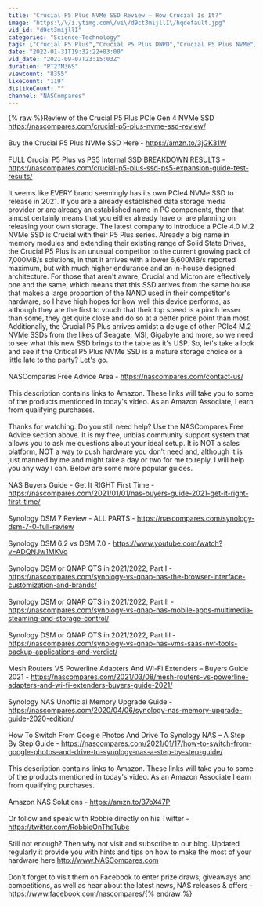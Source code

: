 ```yaml
---
title: "Crucial P5 Plus NVMe SSD Review – How Crucial Is It?"
image: "https:\/\/i.ytimg.com\/vi\/d9ct3mijllI\/hqdefault.jpg"
vid_id: "d9ct3mijllI"
categories: "Science-Technology"
tags: ["Crucial P5 Plus","Crucial P5 Plus DWPD","Crucial P5 Plus NVMe"]
date: "2022-01-31T19:32:22+03:00"
vid_date: "2021-09-07T23:15:03Z"
duration: "PT27M36S"
viewcount: "8355"
likeCount: "119"
dislikeCount: ""
channel: "NASCompares"
---
```

{% raw %}Review of the Crucial P5 Plus PCIe Gen 4 NVMe SSD <a rel="nofollow" target="blank" href="https://nascompares.com/crucial-p5-plus-nvme-ssd-review/">https://nascompares.com/crucial-p5-plus-nvme-ssd-review/</a><br /><br />Buy the Crucial P5 Plus NVMe SSD Here - <a rel="nofollow" target="blank" href="https://amzn.to/3jGK31W">https://amzn.to/3jGK31W</a><br /><br />FULL Crucial P5 Plus vs PS5 Internal SSD BREAKDOWN RESULTS - <a rel="nofollow" target="blank" href="https://nascompares.com/crucial-p5-plus-ssd-ps5-expansion-guide-test-results/">https://nascompares.com/crucial-p5-plus-ssd-ps5-expansion-guide-test-results/</a><br /><br />It seems like EVERY brand seemingly has its own PCIe4 NVMe SSD to release in 2021. If you are a already established data storage media provider or are already an established name in PC components, then that almost certainly means that you either already have or are planning on releasing your own storage. The latest company to introduce a PCIe 4.0 M.2 NVMe SSD is Crucial with their P5 Plus series. Already a big name in memory modules and extending their existing range of Solid State Drives, the Crucial P5 Plus is an unusual competitor to the current growing pack of 7,000MB/s solutions, in that it arrives with a lower 6,600MB/s reported maximum, but with much higher endurance and an in-house designed architecture. For those that aren't aware, Crucial and Micron are effectively one and the same, which means that this SSD arrives from the same house that makes a large proportion of the NAND used in their competitor's hardware, so I have high hopes for how well this device performs, as although they are the first to vouch that their top speed is a pinch lesser than some, they get quite close and do so at a better price point than most. Additionally, the Crucial P5 Plus arrives amidst a deluge of other PCIe4 M.2 NVMe SSDs from the likes of Seagate, MSI, Gigabyte and more, so we need to see what this new SSD brings to the table as it's USP. So, let's take a look and see if the Critical P5 Plus NVMe SSD is a mature storage choice or a little late to the party? Let's go.<br /><br />NASCompares Free Advice Area - <a rel="nofollow" target="blank" href="https://nascompares.com/contact-us/">https://nascompares.com/contact-us/</a><br /><br />This description contains links to Amazon. These links will take you to some of the products mentioned in today's video. As an Amazon Associate, I earn from qualifying purchases.<br /><br />Thanks for watching. Do you still need help? Use the NASCompares Free Advice section above. It is my free, unbias community support system that allows you to ask me questions about your ideal setup. It is NOT a sales platform, NOT a way to push hardware you don’t need and, although it is just manned by me and might take a day or two for me to reply, I will help you any way I can. Below are some more popular guides.<br /><br />NAS Buyers Guide - Get It RIGHT First Time - <a rel="nofollow" target="blank" href="https://nascompares.com/2021/01/01/nas-buyers-guide-2021-get-it-right-first-time/">https://nascompares.com/2021/01/01/nas-buyers-guide-2021-get-it-right-first-time/</a><br /><br />Synology DSM 7 Review - ALL PARTS - <a rel="nofollow" target="blank" href="https://nascompares.com/synology-dsm-7-0-full-review">https://nascompares.com/synology-dsm-7-0-full-review</a><br /><br />Synology DSM 6.2 vs DSM 7.0 - <a rel="nofollow" target="blank" href="https://www.youtube.com/watch?v=ADQNJw1MKVo">https://www.youtube.com/watch?v=ADQNJw1MKVo</a><br /><br />Synology DSM or QNAP QTS in 2021/2022, Part I - <a rel="nofollow" target="blank" href="https://nascompares.com/synology-vs-qnap-nas-the-browser-interface-customization-and-brands/">https://nascompares.com/synology-vs-qnap-nas-the-browser-interface-customization-and-brands/</a><br /><br />Synology DSM or QNAP QTS in 2021/2022, Part II - <a rel="nofollow" target="blank" href="https://nascompares.com/synology-vs-qnap-nas-mobile-apps-multimedia-steaming-and-storage-control/">https://nascompares.com/synology-vs-qnap-nas-mobile-apps-multimedia-steaming-and-storage-control/</a><br /><br />Synology DSM or QNAP QTS in 2021/2022, Part III - <a rel="nofollow" target="blank" href="https://nascompares.com/synology-vs-qnap-nas-vms-saas-nvr-tools-backup-applications-and-verdict/">https://nascompares.com/synology-vs-qnap-nas-vms-saas-nvr-tools-backup-applications-and-verdict/</a><br /><br />Mesh Routers VS Powerline Adapters And Wi-Fi Extenders – Buyers Guide 2021 - <a rel="nofollow" target="blank" href="https://nascompares.com/2021/03/08/mesh-routers-vs-powerline-adapters-and-wi-fi-extenders-buyers-guide-2021/">https://nascompares.com/2021/03/08/mesh-routers-vs-powerline-adapters-and-wi-fi-extenders-buyers-guide-2021/</a><br /><br />Synology NAS Unofficial Memory Upgrade Guide - <a rel="nofollow" target="blank" href="https://nascompares.com/2020/04/06/synology-nas-memory-upgrade-guide-2020-edition/">https://nascompares.com/2020/04/06/synology-nas-memory-upgrade-guide-2020-edition/</a><br /><br />How To Switch From Google Photos And Drive To Synology NAS – A Step By Step Guide - <a rel="nofollow" target="blank" href="https://nascompares.com/2021/01/17/how-to-switch-from-google-photos-and-drive-to-synology-nas-a-step-by-step-guide/">https://nascompares.com/2021/01/17/how-to-switch-from-google-photos-and-drive-to-synology-nas-a-step-by-step-guide/</a><br /><br />This description contains links to Amazon. These links will take you to some of the products mentioned in today's video. As an Amazon Associate I earn from qualifying purchases.<br /><br />Amazon NAS Solutions -  <a rel="nofollow" target="blank" href="https://amzn.to/37oX47P">https://amzn.to/37oX47P</a><br /><br />Or follow and speak with Robbie directly on his Twitter - <a rel="nofollow" target="blank" href="https://twitter.com/RobbieOnTheTube">https://twitter.com/RobbieOnTheTube</a><br /><br />Still not enough? Then why not visit and subscribe to our blog. Updated regularly it  provide you with hints and tips on how to make the most of your hardware here <a rel="nofollow" target="blank" href="http://www.NASCompares.com">http://www.NASCompares.com</a><br /><br />Don't forget to visit them on Facebook to enter prize draws, giveaways and competitions, as well as hear about the latest news, NAS releases &amp; offers - <a rel="nofollow" target="blank" href="https://www.facebook.com/nascompares/">https://www.facebook.com/nascompares/</a>{% endraw %}
